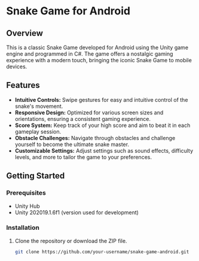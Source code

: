 # Snake Game for Android

## Overview
This is a classic Snake Game developed for Android using the Unity game engine and programmed in C#. The game offers a nostalgic gaming experience with a modern touch, bringing the iconic Snake Game to mobile devices.

## Features
- **Intuitive Controls:** Swipe gestures for easy and intuitive control of the snake's movement.
- **Responsive Design:** Optimized for various screen sizes and orientations, ensuring a consistent gaming experience.
- **Score System:** Keep track of your high score and aim to beat it in each gameplay session.
- **Obstacle Challenges:** Navigate through obstacles and challenge yourself to become the ultimate snake master.
- **Customizable Settings:** Adjust settings such as sound effects, difficulty levels, and more to tailor the game to your preferences.

## Getting Started
### Prerequisites
- Unity Hub
- Unity 202019.1.6f1 (version used for development)

### Installation
1. Clone the repository or download the ZIP file.
   ```bash
   git clone https://github.com/your-username/snake-game-android.git
